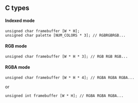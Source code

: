 ## C types


#### Indexed mode
```
unsigned char framebuffer [W * H];
unsigned char palette [NUM_COLORS * 3]; // RGBRGBRGB...
```
#### RGB mode
```
unsigned char framebuffer [W * H * 3]; // RGB RGB RGB...
```

#### RGBA mode
```
unsigned char framebuffer [W * H * 4]; // RGBA RGBA RGBA...
```
or
```
unsigned int framebuffer [W * H]; // RGBA RGBA RGBA...
```
